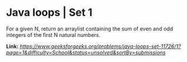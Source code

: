 # Java loops | Set 1
For a given N, return an arraylist containing the sum of even and odd integers of the first N natural numbers.

**Link:** _https://www.geeksforgeeks.org/problems/java-loops-set-11726/1?page=1&difficulty=School&status=unsolved&sortBy=submissions_
